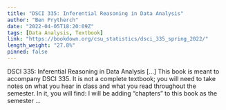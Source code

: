 ```yaml
---
title: "DSCI 335: Inferential Reasoning in Data Analysis"
author: "Ben Prytherch"
date: "2022-04-05T18:20:09Z"
tags: [Data Analysis, Textbook]
link: "https://bookdown.org/csu_statistics/dsci_335_spring_2022/"
length_weight: "27.8%"
pinned: false
---
```


DSCI 335: Inferential Reasoning in Data Analysis [...] This book is meant to accompany DSCI 335. It is not a complete textbook; you will need to take notes on what you hear in class and what you read throughout the semester. In it, you will find: I will be adding “chapters” to this book as the semester ...
